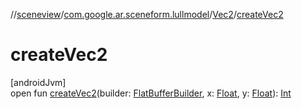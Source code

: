 //[sceneview](../../../index.md)/[com.google.ar.sceneform.lullmodel](../index.md)/[Vec2](index.md)/[createVec2](create-vec2.md)

# createVec2

[androidJvm]\
open fun [createVec2](create-vec2.md)(builder: [FlatBufferBuilder](../../com.google.flatbuffers/-flat-buffer-builder/index.md), x: [Float](https://kotlinlang.org/api/latest/jvm/stdlib/kotlin/-float/index.html), y: [Float](https://kotlinlang.org/api/latest/jvm/stdlib/kotlin/-float/index.html)): [Int](https://kotlinlang.org/api/latest/jvm/stdlib/kotlin/-int/index.html)
